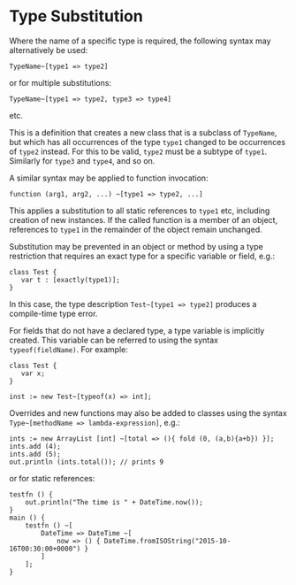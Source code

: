 Type Substitution
=================

Where the name of a specific type is required, the following syntax may alternatively be used:

    TypeName~[type1 => type2]
    
or for multiple substitutions:

    TypeName~[type1 => type2, type3 => type4]
    
etc.

This is a definition that creates a new class that is a subclass of `TypeName`, but which has all occurrences of the type `type1` 
changed to be occurrences of `type2` instead.  For this to be valid, `type2` must be a subtype of `type1`.  Similarly for `type3`
and `type4`, and so on.

A similar syntax may be applied to function invocation:

    function (arg1, arg2, ...) ~[type1 => type2, ...]
    
This applies a substitution to all static references to `type1` etc, including creation of new instances.  If the called function
is a member of an object, references to `type1` in the remainder of the object remain unchanged.

Substitution may be prevented in an object or method by using a type restriction that requires an exact type for a specific variable
or field, e.g.:

    class Test {
       var t : [exactly(type1)];
    }
    
In this case, the type description `Test~[type1 => type2]` produces a compile-time type error.

For fields that do not have a declared type, a type variable is implicitly created.  This variable
can be referred to using the syntax `typeof(fieldName)`.  For example:

    class Test {
       var x;
    }
    
    inst := new Test~[typeof(x) => int];

Overrides and new functions may also be added to classes using the syntax `Type~[methodName => lambda-expression]`, e.g.:

    ints := new ArrayList [int] ~[total => (){ fold (0, (a,b){a+b}) }];
    ints.add (4);
    ints.add (5);
    out.println (ints.total()); // prints 9

or for static references:

    testfn () {
        out.println("The time is " + DateTime.now());
    }
    main () {
        testfn () ~[ 
            DateTime => DateTime ~[
                now => () { DateTime.fromISOString("2015-10-16T00:30:00+0000") }
            ]
        ];
    }
